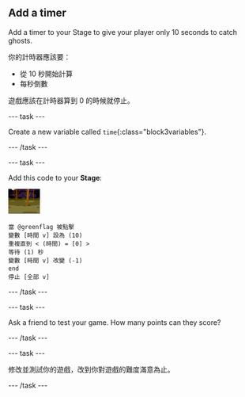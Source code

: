 ## Add a timer

Add a timer to your Stage to give your player only 10 seconds to catch ghosts.

你的計時器應該要：

+ 從 10 秒開始計算
+ 每秒倒數

遊戲應該在計時器算到 0 的時候就停止。

\--- task \---

Create a new variable called `time`{:class="block3variables"}.

\--- /task \---

\--- task \---

Add this code to your **Stage**:

![背景圖示](images/ghost-backdrop.png)

```blocks3
當 @greenflag 被點擊
變數 [時間 v] 設為 (10)
重複直到 < (時間) = [0] >
等待 (1) 秒
變數 [時間 v] 改變 (-1)
end
停止 [全部 v]
```

\--- /task \---

\--- task \---

Ask a friend to test your game. How many points can they score?

\--- /task \---

\--- task \---

修改並測試你的遊戲，改到你對遊戲的難度滿意為止。

\--- /task \---